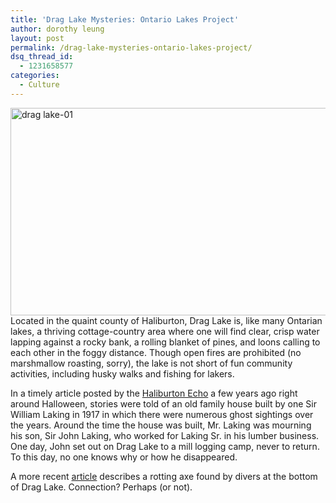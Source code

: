 ```yaml
---
title: 'Drag Lake Mysteries: Ontario Lakes Project'
author: dorothy leung
layout: post
permalink: /drag-lake-mysteries-ontario-lakes-project/
dsq_thread_id:
  - 1231658577
categories:
  - Culture
---
```

<a href="http://hypenotic.com/ontario-lakes-project/10801/drag-lake-mysteries-ontario-lakes-project/attachment/drag-lake-01" rel="attachment wp-att-10805"><img class="alignnone size-medium wp-image-10805" alt="drag lake-01" src="http://hypenotic.com/wordpress/wp-content/uploads/2013/04/drag-lake-01-580x332.png" width="580" height="332" /></a>  
Located in the quaint county of Haliburton, Drag Lake is, like many Ontarian lakes, a thriving cottage-country area where one will find clear, crisp water lapping against a rocky bank, a rolling blanket of pines, and loons calling to each other in the foggy distance. Though open fires are prohibited (no marshmallow roasting, sorry), the lake is not short of fun community activities, including husky walks and fishing for lakers.

In a timely article posted by the [Haliburton Echo][1] a few years ago right around Halloween, stories were told of an old family house built by one Sir William Laking in 1917 in which there were numerous ghost sightings over the years. Around the time the house was built, Mr. Laking was mourning his son, Sir John Laking, who worked for Laking Sr. in his lumber business. One day, John set out on Drag Lake to a mill logging camp, never to return. To this day, no one knows why or how he disappeared.

A more recent [article][2] describes a rotting axe found by divers at the bottom of Drag Lake. Connection? Perhaps (or not).

 [1]: http://www.haliburtonecho.ca/2008/10/28/echo-ghosts-come-out-for-visit
 [2]: http://www.haliburtonecho.ca/2012/09/11/history-of-water-logged-axe-a-mystery